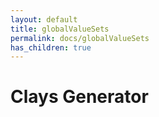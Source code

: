 ```yaml
---
layout: default
title: globalValueSets
permalink: docs/globalValueSets
has_children: true
---
```



# Clays Generator

